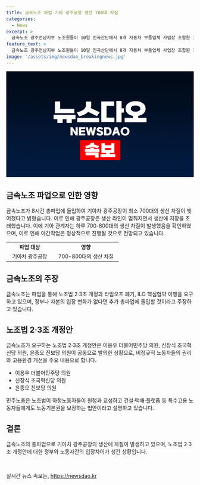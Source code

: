 ```yaml
---
title: 금속노조 파업 기아 광주공장 생산 700대 차질
categories:
  - News
excerpt: >
  금속노조 광주전남지부 노조원들이 10일 진곡산단에서 8개 자동차 부품업체 사업장 조합원 1500여 명이 참여한 총파업 결의대회를 열었다. 금속노조는 8시간 총파업을 통해 노조법 개정과 타임오프 폐기, ILO 핵심협약 이행을 요구하며, 경총과 재계의 불법 파업 운운을 비판했다. 파업으로 인해 기아차 광주공장의 생산 차질이 최소 700대가 발생했고, 금속노조가 요구하는 노조법 개정안은 비정규직 노동자들의 권리와 고용환경 개선을 주요 내용으로 한다.
feature_text: >
  금속노조 광주전남지부 노조원들이 10일 진곡산단에서 8개 자동차 부품업체 사업장 조합원 1500여 명이 참여한 총파업 결의대회를 열었다. 금속노조는 8시간 총파업을 통해 노조법 개정과 타임오프 폐기, ILO 핵심협약 이행을 요구하며, 경총과 재계의 불법 파업 운운을 비판했다. 파업으로 인해 기아차 광주공장의 생산 차질이 최소 700대가 발생했고, 금속노조가 요구하는 노조법 개정안은 비정규직 노동자들의 권리와 고용환경 개선을 주요 내용으로 한다.
image: '/assets/img/newsdao_breakingnews.jpg'
---
```


<p><img src="/assets/img/newsdao_breakingnews.jpg" alt="flaretime 속보" /></p>

<h2 data-ke-size="size26">금속노조 파업으로 인한 영향</h2>

<p data-ke-size="size16">금속노조가 8시간 총파업에 돌입하여 기아차 광주공장이 최소 700대의 생산 차질이 빚어졌다고 밝혔습니다. 이로 인해 광주공장은 생산 라인이 멈춰지면서 생산에 지장을 초래했습니다. 이에 기아 관계자는 하루 700-800대의 생산 차질이 발생했음을 확인하였으며, 이로 인해 야간작업은 정상적으로 진행될 것으로 전망되고 있습니다.</p>

<table>
  <colgroup>
  <col width="126" />
  <col width="176" />
  </colgroup>
  <tbody>
    <tr>
      <td style="text-align: center; height: 17px;"><b>파업 대상</b></td>
      <td style="text-align: center; height: 17px;"><b>영향</b></td>
    </tr>
    <tr>
      <td style="text-align: center; height: 17px;">기아차 광주공장</td>
      <td style="text-align: center; height: 17px;">700-800대의 생산 차질</td>
    </tr>
  </tbody>
</table>

<h2 data-ke-size="size26">금속노조의 주장</h2>

<p data-ke-size="size16">금속노조는 파업을 통해 노조법 2·3조 개정과 타임오프 폐기, ILO 핵심협약 이행을 요구하고 있으며, 정부나 자본의 입장 변화가 없다면 추가 총파업에 돌입할 것이라고 주장하고 있습니다.</p>

<h2 data-ke-size="size26">노조법 2·3조 개정안</h2>

<p data-ke-size="size16">금속노조가 요구하는 노조법 2·3조 개정안은 이용우 더불어민주당 의원, 신장식 조국혁신당 의원, 윤종오 진보당 의원이 공동으로 발의한 상황으로, 비정규직 노동자들의 권리와 고용환경 개선을 주요 내용으로 합니다.</p>

<ul>
  <li>이용우 더불어민주당 의원</li>
  <li>신장식 조국혁신당 의원</li>
  <li>윤종오 진보당 의원</li>
</ul>

<p data-ke-size="size16">민주노총은 노조법이 하청노동자들이 원청과 교섭하고 건설·택배·플랫폼 등 특수고용 노동자들에게도 노동기본권을 보장하는 법안이라고 설명하고 있습니다.</p>

<h2 data-ke-size="size26">결론</h2>

<p data-ke-size="size16">금속노조의 총파업으로 기아차 광주공장의 생산에 차질이 발생하고 있으며, 노조법 2·3조 개정안에 대한 정부와 노동자간의 입장차이가 생긴 상황입니다.</p>

<p data-ke-size="size16">&nbsp;</p>
실시간 뉴스 속보는, <a href="https://newsdao.kr" rel="dofollow">https://newsdao.kr</a>


